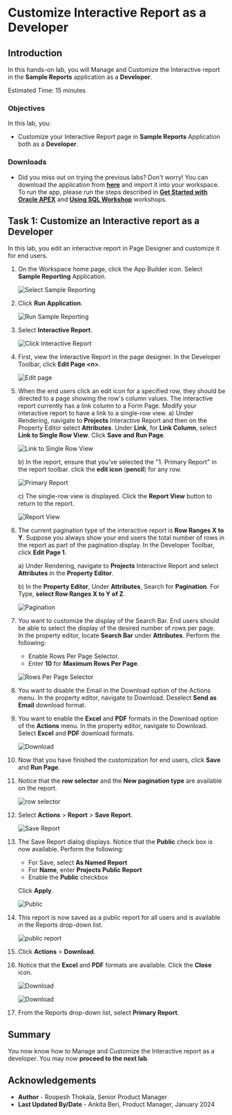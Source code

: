 # Customize Interactive Report as a Developer

## Introduction

In this hands-on lab, you will Manage and Customize the Interactive report in the **Sample Reports** application as a **Developer**.

Estimated Time: 15 minutes

### Objectives

In this lab, you:
- Customize your Interactive Report page in **Sample Reports** Application both as a **Developer**.

### Downloads

- Did you miss out on trying the previous labs? Don't worry! You can download the application from **[here](files/sample-reporting-1.sql)** and import it into your workspace. To run the app, please run the steps described in **[Get Started with Oracle APEX](https://apexapps.oracle.com/pls/apex/r/dbpm/livelabs/run-workshop?p210_wid=3509)** and **[Using SQL Workshop](https://apexapps.oracle.com/pls/apex/r/dbpm/livelabs/run-workshop?p210_wid=3524)** workshops.


## Task 1: Customize an Interactive report as a Developer

In this lab, you edit an interactive report in Page Designer and customize it for end users.

1. On the Workspace home page, click the App Builder icon. Select **Sample Reporting** Application.

    ![Select Sample Reporting](images/sample-reporting.png " ")

2. Click **Run Application**.

    ![Run Sample Reporting](images/run-sample-reporting.png " ")

3. Select **Interactive Report**.

    ![Click Interactive Report](images/select-sample-reporting.png " ")

4. First, view the Interactive Report in the page designer. In the Developer Toolbar,
   click **Edit Page \<n\>**.

    ![Edit page](images/click-page1.png " ")  

5. When the end users click an edit icon for a specified row, they should be directed to a page showing the row's column values. The interactive report currently has a link column to a Form Page. Modify your interactive report to have a link to a single-row view.
    a) Under Rendering, navigate to **Projects** Interactive Report and then on the Property Editor select **Attributes**. Under **Link**, for **Link Column**, select **Link to Single Row View**. Click **Save and Run Page**.

    ![Link to Single Row View](images/change-srw.png " ")

    b)  In the report, ensure that you've selected the "1. Primary Report" in the report toolbar. click the **edit icon** (**pencil**) for any row.

    ![Primary Report](images/view-srw1.png " ")

    c) The single-row view is displayed. Click the **Report View** button to return to the report.

    ![Report View](images/view-srw2.png " ")

6. The current pagination type of the interactive report is **Row Ranges X to Y**. Suppose you always show your end users the total number of rows in the report as part of the pagination display. In the Developer Toolbar, click **Edit Page 1**.  

    a) Under Rendering, navigate to **Projects** Interactive Report and select **Attributes** in the **Property Editor**.  

    b) In the **Property Editor**, Under **Attributes**, Search for **Pagination**. For Type, **select Row Ranges X to Y of Z**.

    ![Pagination](images/change-pagination.png " ")

7. You want to customize the display of the Search Bar. End users should be able to select the display of the desired number of rows per page.  
    In the property editor, locate **Search Bar** under **Attributes**. Perform the following:

    - Enable Rows Per Page Selector.
    - Enter **10** for **Maximum Rows Per Page**.

    ![Rows Per Page Selector](images/enable-rpp.png " ")

8. You want to disable the Email in the Download option of the Actions menu. In the property editor, navigate to Download. Deselect **Send as Email** download format.

9. You want to enable the **Excel** and **PDF** formats in the Download option of the **Actions** menu. In the property editor, navigate to Download. Select **Excel** and **PDF** download formats.

    ![Download](images/disable-email1.png " ")

10. Now that you have finished the customization for end users, click **Save** and **Run Page**.

11. Notice that the **row selector** and the **New pagination type** are available on the report.

    ![row selector](images/run-ir13.png " ")

12. Select **Actions** > **Report** > **Save Report**.

    ![Save Report](images/save-report2.png " ")

13. The Save Report dialog displays. Notice that the **Public** check box is now available. Perform the following:

    - For Save, select **As Named Report**
    - For **Name**, enter **Projects Public Report**
    - Enable the **Public** checkbox

    Click **Apply**.

    ![Public](images/save-report4.png " ")

14. This report is now saved as a public report for all users and is available in the Reports drop-down list.

    ![public report](images/view-public-report.png " ")

15. Click **Actions** > **Download**.

16. Notice that the **Excel** and **PDF** formats are available. Click the **Close** icon.

    ![Download](images/view-download1.png " ")

    ![Download](images/save-report5.png " ")

17. From the Reports drop-down list, select **Primary Report**.

## Summary

You now know how to Manage and Customize the Interactive report as a developer. You may now **proceed to the next lab**.

## Acknowledgements

- **Author** - Roopesh Thokala, Senior Product Manager
- **Last Updated By/Date** - Ankita Beri, Product Manager, January 2024
